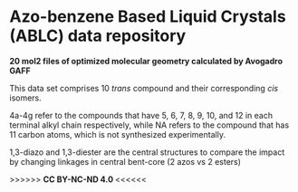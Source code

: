 # Azo-benzene Based Liquid Crystals (ABLC) data repository
<h><b>20 mol2 files of optimized molecular geometry calculated by Avogadro GAFF</b></h>
<p>This data set comprises 10 <i>trans</i> compound and their corresponding <i>cis</i> isomers.</p>
<p>4a-4g refer to the compounds that have 5, 6, 7, 8, 9, 10, and 12 in each terminal alkyl chain respectively, while NA refers to the compound that has 11 carbon atoms, which is not synthesized experimentally.</p>
<p>1,3-diazo and 1,3-diester are the central structures to compare the impact by changing linkages in central bent-core (2 azos vs 2 esters)</p>
<p> >>>>>> <b> CC BY-NC-ND 4.0 </b> <<<<<<</p>

